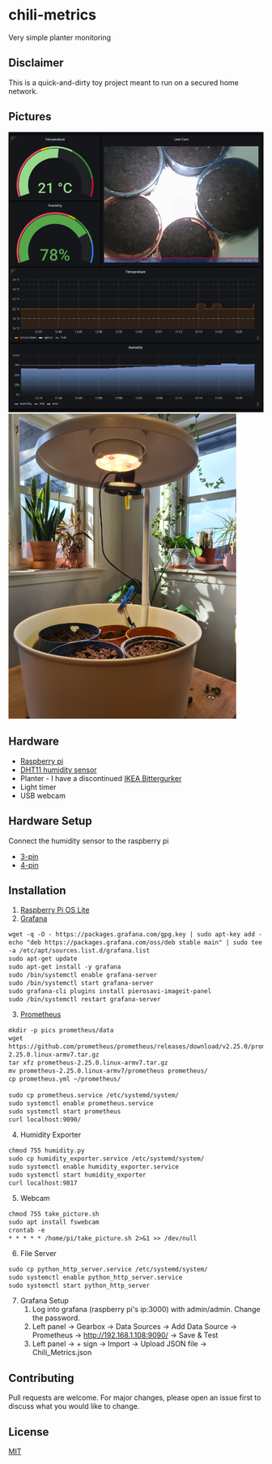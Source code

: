 # chili-metrics
Very simple planter monitoring

## Disclaimer

This is a quick-and-dirty toy project meant to run on a secured home network.

## Pictures
![dashboard screenshot](dashboard.png "Dashboard")
![Hardware setup](hw.png "Hardware Setup")


## Hardware
* [Raspberry pi](https://www.raspberrypi.org/products/raspberry-pi-3-model-b/)
* [DHT11 humidity sensor](https://www.instructables.com/Measuring-Humidity-Using-Sensor-DHT11/)
* Planter - I have a discontinued [IKEA Bittergurker](https://www.carousell.sg/p/ikea-planter-with-light-bittergurka-201695436/)
* Light timer
* USB webcam

## Hardware Setup
Connect the humidity sensor to the raspberry pi 
* [3-pin](https://www.circuitbasics.com/wp-content/uploads/2015/12/How-to-Setup-the-DHT11-on-the-Raspberry-Pi-Three-pin-DHT11-Wiring-Diagram.png)
* [4-pin](https://tutorials-raspberrypi.de/wp-content/uploads/2015/08/luftfeuchtigkeit_DHT11_Steckplatine.png)

## Installation

1. [Raspberry Pi OS Lite](https://www.raspberrypi.org/software/)
2. [Grafana](https://grafana.com/tutorials/install-grafana-on-raspberry-pi/)
```
wget -q -O - https://packages.grafana.com/gpg.key | sudo apt-key add -
echo "deb https://packages.grafana.com/oss/deb stable main" | sudo tee -a /etc/apt/sources.list.d/grafana.list
sudo apt-get update
sudo apt-get install -y grafana
sudo /bin/systemctl enable grafana-server
sudo /bin/systemctl start grafana-server
sudo grafana-cli plugins install pierosavi-imageit-panel
sudo /bin/systemctl restart grafana-server

```
3. [Prometheus](https://prometheus.io/)
```
mkdir -p pics prometheus/data
wget https://github.com/prometheus/prometheus/releases/download/v2.25.0/prometheus-2.25.0.linux-armv7.tar.gz
tar xfz prometheus-2.25.0.linux-armv7.tar.gz
mv prometheus-2.25.0.linux-armv7/prometheus prometheus/
cp prometheus.yml ~/prometheus/

sudo cp prometheus.service /etc/systemd/system/
sudo systemctl enable prometheus.service 
sudo systemctl start prometheus
curl localhost:9090/
```

4. Humidity Exporter
```
chmod 755 humidity.py
sudo cp humidity_exporter.service /etc/systemd/system/
sudo systemctl enable humidity_exporter.service 
sudo systemctl start humidity_exporter
curl localhost:9817
```

5. Webcam
```
chmod 755 take_picture.sh
sudo apt install fswebcam
crontab -e
* * * * * /home/pi/take_picture.sh 2>&1 >> /dev/null
```

6. File Server
```
sudo cp python_http_server.service /etc/systemd/system/
sudo systemctl enable python_http_server.service 
sudo systemctl start python_http_server
```

7. Grafana Setup
   1. Log into grafana (raspberry pi's ip:3000) with admin/admin.  Change the password.
   2. Left panel -> Gearbox -> Data Sources -> Add Data Source -> Prometheus -> http://192.168.1.108:9090/ -> Save & Test
   3. Left panel -> + sign -> Import -> Upload JSON file -> Chili_Metrics.json

## Contributing
Pull requests are welcome. For major changes, please open an issue first to discuss what you would like to change.

## License
[MIT](https://choosealicense.com/licenses/mit/)
